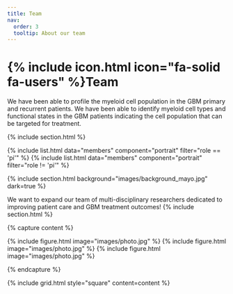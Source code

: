 ```yaml
---
title: Team
nav:
  order: 3
  tooltip: About our team
---
```


# {% include icon.html icon="fa-solid fa-users" %}Team

We have been able to profile the myeloid cell population in the GBM primary and recurrent patients. We have been able to identify myeloid cell types and functional states in the GBM patients indicating the cell population that can be targeted for treatment.

{% include section.html %}

{% include list.html data="members" component="portrait" filter="role == 'pi'" %}
{% include list.html data="members" component="portrait" filter="role != 'pi'" %}

{% include section.html background="images/background_mayo.jpg" dark=true %}

We want to expand our team of multi-disciplinary researchers dedicated to improving patient care and GBM treatment outcomes!
{% include section.html %}

{% capture content %}

{% include figure.html image="images/photo.jpg" %}
{% include figure.html image="images/photo.jpg" %}
{% include figure.html image="images/photo.jpg" %}

{% endcapture %}

{% include grid.html style="square" content=content %}

